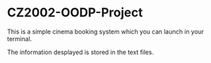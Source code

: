 # CZ2002-OODP-Project
This is a simple cinema booking system which you can launch in your terminal.

The information desplayed is stored in the text files.
